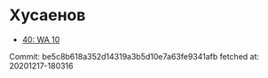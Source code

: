 # Хусаенов
- [40: WA 10](40.md)

Commit: be5c8b618a352d14319a3b5d10e7a63fe9341afb
 fetched at: 20201217-180316
